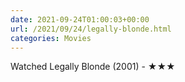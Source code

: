 ```yaml
---
date: 2021-09-24T01:00:03+00:00
url: /2021/09/24/legally-blonde.html
categories: Movies
---
```

Watched Legally Blonde (2001) - ★★★





